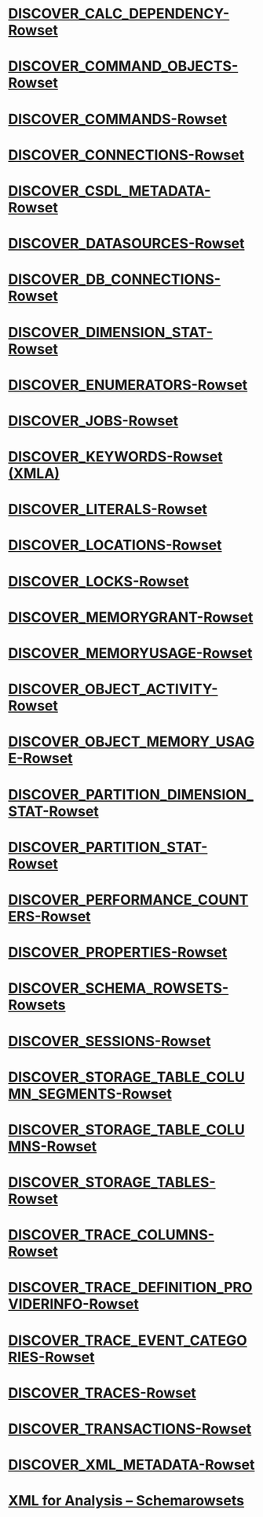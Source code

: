 # [DISCOVER_CALC_DEPENDENCY-Rowset](discover-calc-dependency-rowset.md)
# [DISCOVER_COMMAND_OBJECTS-Rowset](discover-command-objects-rowset.md)
# [DISCOVER_COMMANDS-Rowset](discover-commands-rowset.md)
# [DISCOVER_CONNECTIONS-Rowset](discover-connections-rowset.md)
# [DISCOVER_CSDL_METADATA-Rowset](discover-csdl-metadata-rowset.md)
# [DISCOVER_DATASOURCES-Rowset](discover-datasources-rowset.md)
# [DISCOVER_DB_CONNECTIONS-Rowset](discover-db-connections-rowset.md)
# [DISCOVER_DIMENSION_STAT-Rowset](discover-dimension-stat-rowset.md)
# [DISCOVER_ENUMERATORS-Rowset](discover-enumerators-rowset.md)
# [DISCOVER_JOBS-Rowset](discover-jobs-rowset.md)
# [DISCOVER_KEYWORDS-Rowset (XMLA)](discover-keywords-rowset-xmla.md)
# [DISCOVER_LITERALS-Rowset](discover-literals-rowset.md)
# [DISCOVER_LOCATIONS-Rowset](discover-locations-rowset.md)
# [DISCOVER_LOCKS-Rowset](discover-locks-rowset.md)
# [DISCOVER_MEMORYGRANT-Rowset](discover-memorygrant-rowset.md)
# [DISCOVER_MEMORYUSAGE-Rowset](discover-memoryusage-rowset.md)
# [DISCOVER_OBJECT_ACTIVITY-Rowset](discover-object-activity-rowset.md)
# [DISCOVER_OBJECT_MEMORY_USAGE-Rowset](discover-object-memory-usage-rowset.md)
# [DISCOVER_PARTITION_DIMENSION_STAT-Rowset](discover-partition-dimension-stat-rowset.md)
# [DISCOVER_PARTITION_STAT-Rowset](discover-partition-stat-rowset.md)
# [DISCOVER_PERFORMANCE_COUNTERS-Rowset](discover-performance-counters-rowset.md)
# [DISCOVER_PROPERTIES-Rowset](discover-properties-rowset.md)
# [DISCOVER_SCHEMA_ROWSETS-Rowsets](discover-schema-rowsets-rowset.md)
# [DISCOVER_SESSIONS-Rowset](discover-sessions-rowset.md)
# [DISCOVER_STORAGE_TABLE_COLUMN_SEGMENTS-Rowset](discover-storage-table-column-segments-rowset.md)
# [DISCOVER_STORAGE_TABLE_COLUMNS-Rowset](discover-storage-table-columns-rowset.md)
# [DISCOVER_STORAGE_TABLES-Rowset](discover-storage-tables-rowset.md)
# [DISCOVER_TRACE_COLUMNS-Rowset](discover-trace-columns-rowset.md)
# [DISCOVER_TRACE_DEFINITION_PROVIDERINFO-Rowset](discover-trace-definition-providerinfo-rowset.md)
# [DISCOVER_TRACE_EVENT_CATEGORIES-Rowset](discover-trace-event-categories-rowset.md)
# [DISCOVER_TRACES-Rowset](discover-traces-rowset.md)
# [DISCOVER_TRANSACTIONS-Rowset](discover-transactions-rowset.md)
# [DISCOVER_XML_METADATA-Rowset](discover-xml-metadata-rowset.md)
# [XML for Analysis – Schemarowsets](xml-for-analysis-schema-rowsets.md)
